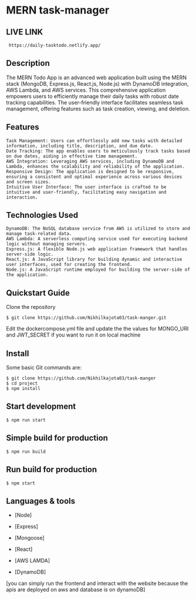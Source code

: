 # MERN task-manager

## LIVE LINK 
     https://daily-tasktodo.netlify.app/

## Description

The MERN Todo App is an advanced web application built using the MERN stack (MongoDB, Express.js, React.js, Node.js) with DynamoDB integration, AWS Lambda,
and AWS services. This comprehensive application empowers users to efficiently manage their daily tasks with robust date tracking capabilities. 
The user-friendly interface facilitates seamless task management, offering features such as task creation, viewing, and deletion.

## Features

    Task Management: Users can effortlessly add new tasks with detailed information, including title, description, and due date.
    Date Tracking: The app enables users to meticulously track tasks based on due dates, aiding in effective time management.
    AWS Integration: Leveraging AWS services, including DynamoDB and Lambda, enhances the scalability and reliability of the application.
    Responsive Design: The application is designed to be responsive, ensuring a consistent and optimal experience across various devices and screen sizes.
    Intuitive User Interface: The user interface is crafted to be intuitive and user-friendly, facilitating easy navigation and interaction.

##  Technologies Used
    DynamoDB: The NoSQL database service from AWS is utilized to store and manage task-related data.
    AWS Lambda: A serverless computing service used for executing backend logic without managing servers.
    Express.js: A flexible Node.js web application framework that handles server-side logic.
    React.js: A JavaScript library for building dynamic and interactive user interfaces, used for creating the frontend.
    Node.js: A JavaScript runtime employed for building the server-side of the application.
    
 

  
## Quickstart Guide



Clone the repository
```
$ git clone https://github.com/Nikhilkajota03/task-manger.git
```


Edit the dockercompose.yml file and update the the values for MONGO_URI and JWT_SECRET if you want to run it on local machine




## Install

Some basic Git commands are:

```
$ git clone https://github.com/Nikhilkajota03/task-manger
$ cd project
$ npm install
```

## Start development

```
$ npm run start
```

## Simple build for production

```
$ npm run build
```

## Run build for production

```
$ npm start
```


## Languages & tools

- [Node]

- [Express]

- [Mongoose]

- [React]

- [AWS LAMDA]

- [DynamoDB]


[you can simply run the frontend and interact with the website because the apis are deployed on aws and database is on dynamoDB]


